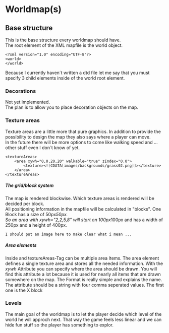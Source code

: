 # Worldmap(s)

## Base structure

This is the base structure every worldmap should have.<br>
The root element of the XML mapfile is the world object.

    <?xml version="1.0" encoding="UTF-8"?>
    <world>
    </world>

Because I currently haven´t written a dtd file let me say that you must specify 3 child elements 
inside of the world root element.<br>

### Decorations

Not yet implemented.<br>
The plan is to allow you to place decoration objects on the map.

### Texture areas

Texture areas are a little more that pure graphics. In addition to provide the possibility to design 
the map they also says where a player can move.<br>
In the future there will be more options to come like walking speed and ... other stuff even I don´t know of yet.

    <textureAreas>
    	<area xywh="0,0,20,20" walkable="true" zIndex="0.0">
		  	<texture><![CDATA[images/backgrounds/grass02.png]]></texture>
  		</area>
    </textureAreas>

##### The grid/block system

The map is rendered blockwise. Which texture areas is rendered will be decided per block.<br>
All positioning information in the mapfile will be calculated in "blocks". One Block has a size of 50px*50px.<br>
So an area with xywh="2,2,5,8" will start on 100px*100px and has a width of 250px and a height of 400px.
    
    I should put an image here to make clear what i mean ...

##### Area elements

Inside and textureAreas-Tag can be multiple area Items. 
The area element defines a single texture area and stores all the needed information. With the _xywh_ Attribute 
you can specify where the area should be drawn. You will find this attribute a lot because it is used for nearly
all items that are drawn somewhere on the map. The Format is really simple and explains the name.<br>
The attribute should be a string with four comma seperated values. The first one is the X block

### Levels

The main goal of the worldmap is to let the player decide which level of the world he will approch next. 
That way the game feels less linear and we can hide fun stuff so the player has something to explor.
